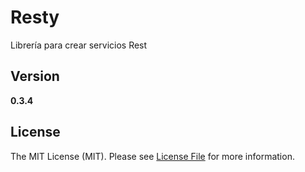 Resty
=====

Librería para crear servicios Rest

Version
-------

__0.3.4__

License
-------

The MIT License (MIT). Please see [License File](https://github.om/mostofreddy/resty/blob/master/LICENSE.md) for more information.
